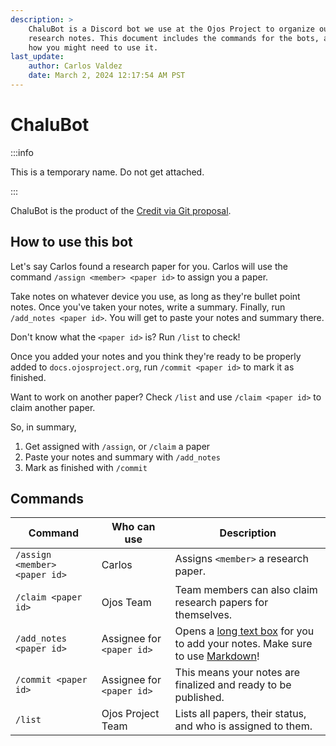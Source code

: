 ```yaml
---
description: >
    ChaluBot is a Discord bot we use at the Ojos Project to organize our
    research notes. This document includes the commands for the bots, as well as
    how you might need to use it.
last_update:
    author: Carlos Valdez
    date: March 2, 2024 12:17:54 AM PST
---
```

# ChaluBot

:::info

This is a temporary name. Do not get attached.

:::

ChaluBot is the product of the [Credit via Git proposal](/url/research/git-credit/).

## How to use this bot

Let's say Carlos found a research paper for you. Carlos will use the command
`/assign <member> <paper id>` to assign you a paper.

Take notes on whatever device you use, as long as they're bullet point notes.
Once you've taken your notes, write a summary. Finally, run `/add_notes <paper id>`. You will get to paste your notes and summary there.

Don't know what the `<paper id>` is? Run `/list` to check!

Once you added your notes and you think they're ready to be properly added to
`docs.ojosproject.org`, run `/commit <paper id>` to mark it as finished.

Want to work on another paper? Check `/list` and use `/claim <paper id>` to
claim another paper.

So, in summary,

1. Get assigned with `/assign`, or `/claim` a paper
2. Paste your notes and summary with `/add_notes`
3. Mark as finished with `/commit`

## Commands

|Command|Who can use|Description|
|---|---|---|
|`/assign <member> <paper id>`|Carlos|Assigns `<member>` a research paper.|
|`/claim <paper id>`|Ojos Team|Team members can also claim research papers for themselves.|
|`/add_notes <paper id>`|Assignee for `<paper id>`|Opens a [long text box](https://discord.com/developers/docs/interactions/message-components#text-inputs) for you to add your notes. Make sure to use [Markdown](https://quickref.me/markdown)!|
|`/commit <paper id>`|Assignee for `<paper id>`|This means your notes are finalized and ready to be published.|
|`/list`|Ojos Project Team|Lists all papers, their status, and who is assigned to them.|
